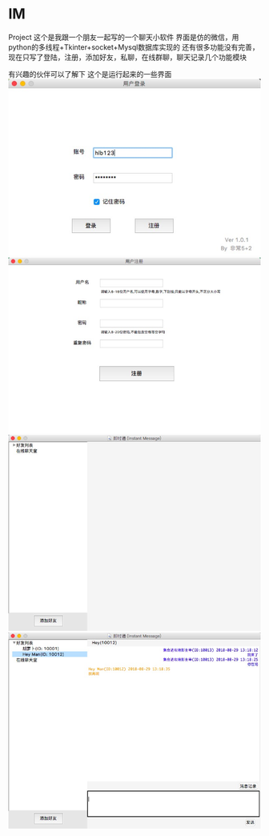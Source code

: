 # IM
Project
这个是我跟一个朋友一起写的一个聊天小软件
界面是仿的微信，用python的多线程+Tkinter+socket+Mysql数据库实现的
还有很多功能没有完善，现在只写了登陆，注册，添加好友，私聊，在线群聊，聊天记录几个功能模块

有兴趣的伙伴可以了解下
这个是运行起来的一些界面
![Alt text](https://github.com/Yuan-xiaoyin/IM/raw/master/IM-images/登陆.jpg)
![Alt text](https://github.com/Yuan-xiaoyin/IM/raw/master/IM-images/注册.jpg)
![Alt text](https://github.com/Yuan-xiaoyin/IM/raw/master/IM-images/主界面.jpg)
![Alt text](https://github.com/Yuan-xiaoyin/IM/raw/master/IM-images/好友私聊.jpg)

